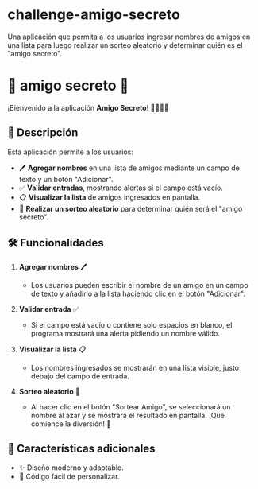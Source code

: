# challenge-amigo-secreto
Una aplicación que permita a los usuarios ingresar nombres de amigos en una lista para luego realizar un sorteo aleatorio y determinar quién es el "amigo secreto".
# 🎉 amigo secreto 🎉

¡Bienvenido a la aplicación **Amigo Secreto**! 🧑‍🤝‍🧑✨ 

## 🚀 Descripción

Esta aplicación permite a los usuarios:
- 🖊️ **Agregar nombres** en una lista de amigos mediante un campo de texto y un botón "Adicionar".
- ✅ **Validar entradas**, mostrando alertas si el campo está vacío.
- 📋 **Visualizar la lista** de amigos ingresados en pantalla.
- 🎲 **Realizar un sorteo aleatorio** para determinar quién será el "amigo secreto".

## 🛠️ Funcionalidades

1. **Agregar nombres** 🖊️  
   - Los usuarios pueden escribir el nombre de un amigo en un campo de texto y añadirlo a la lista haciendo clic en el botón "Adicionar".

2. **Validar entrada** ✅  
   - Si el campo está vacío o contiene solo espacios en blanco, el programa mostrará una alerta pidiendo un nombre válido.

3. **Visualizar la lista** 📋  
   - Los nombres ingresados se mostrarán en una lista visible, justo debajo del campo de entrada.

4. **Sorteo aleatorio** 🎲  
   - Al hacer clic en el botón "Sortear Amigo", se seleccionará un nombre al azar y se mostrará el resultado en pantalla. ¡Que comience la diversión! 🎉

## 🎨 Características adicionales
- ✨ Diseño moderno y adaptable.
- 🧩 Código fácil de personalizar.
